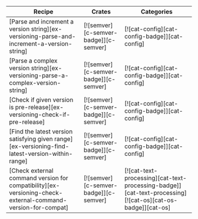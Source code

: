 | Recipe | Crates | Categories |
|--------|--------|------------|
| [Parse and increment a version string][ex-versioning-parse-and-increment-a-version-string] | [![semver][c-semver-badge]][c-semver] | [![cat-config][cat-config-badge]][cat-config] |
| [Parse a complex version string][ex-versioning-parse-a-complex-version-string] | [![semver][c-semver-badge]][c-semver] | [![cat-config][cat-config-badge]][cat-config] |
| [Check if given version is pre-release][ex-versioning-check-if-pre-release] | [![semver][c-semver-badge]][c-semver] | [![cat-config][cat-config-badge]][cat-config] |
| [Find the latest version satisfying given range][ex-versioning-find-latest-version-within-range] | [![semver][c-semver-badge]][c-semver] | [![cat-config][cat-config-badge]][cat-config] |
| [Check external command version for compatibility][ex-versioning-check-external-command-version-for-compat] | [![semver][c-semver-badge]][c-semver] | [![cat-text-processing][cat-text-processing-badge]][cat-text-processing]  [![cat-os][cat-os-badge]][cat-os] |
